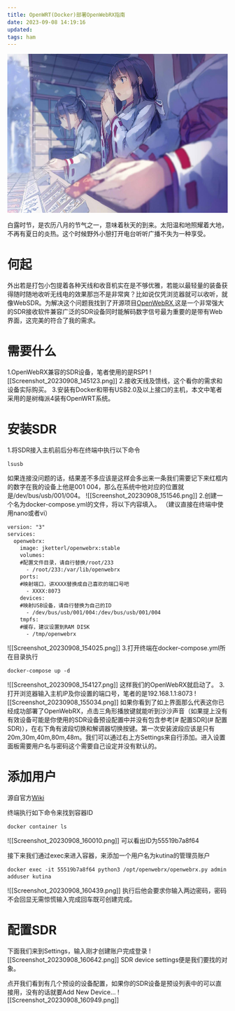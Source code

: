 ```yaml
---
title: OpenWRT(Docker)部署OpenWebRX指南
date: 2023-09-08 14:19:16
updated:
tags: ham
---
```

![cover](images/hello-world.md/hello.jpg)

白露时节，是农历八月的节气之一，意味着秋天的到来。太阳温和地照耀着大地，不再有夏日的炎热。这个时候野外小憩打开电台听听广播不失为一种享受。

<!-- more -->

# 何起
外出若是打包小包提着各种天线和收音机实在是不够优雅，若能以最轻量的装备获得随时随地收听无线电的效果那岂不是非常爽？比如说仅凭浏览器就可以收听，就像WebSDR。为解决这个问题我找到了开源项目[OpenWebRX](https://github.com/jketterl/openwebrx),这是一个非常强大的SDR接收软件兼容广泛的SDR设备同时能解码数字信号最为重要的是带有Web界面，这完美的符合了我的需求。

# 需要什么
1.OpenWebRX兼容的SDR设备，笔者使用的是RSP1
![[Screenshot_20230908_145123.png]]
2.接收天线及馈线，这个看你的需求和设备实际购买。
3.安装有Docker和带有USB2.0及以上接口的主机，本文中笔者采用的是树梅派4装有OpenWRT系统。
# 安装SDR
1.将SDR接入主机前后分布在终端中执行以下命令
```
lsusb
```
如果连接没问题的话，结果差不多应该是这样会多出来一条我们需要记下来红框内的数字在我的设备上他是001 004，那么在系统中他对应的位置就是/dev/bus/usb/001/004。
![[Screenshot_20230908_151546.png]]
2.创建一个名为docker-compose.yml的文件，将以下内容填入。
  （建议直接在终端中使用nano或者vi）
```
version: "3"
services:
  openwebrx:
    image: jketterl/openwebrx:stable
    volumes:
	#配置文件目录，请自行替换/root/233
      - /root/233:/var/lib/openwebrx
    ports:
    #映射端口，讲XXXX替换成自己喜欢的端口号吧
      - XXXX:8073
    devices:
    #映射USB设备，请自行替换为自己的ID
      - /dev/bus/usb/001/004:/dev/bus/usb/001/004
    tmpfs:
    #缓存，建议设置到RAM DISK
      - /tmp/openwebrx
```
![[Screenshot_20230908_154025.png]]
3.打开终端在docker-compose.yml所在目录执行
```
docker-compose up -d
```
![[Screenshot_20230908_154127.png]]
这样我们的OpenWebRX就启动了。
3.打开浏览器输入主机IP及你设置的端口号，笔者的是192.168.1.1:8073
![[Screenshot_20230908_155034.png]]
如果你看到了如上界面那么代表这你已经成功部署了OpenWebRX，点击三角形播放键就能听到沙沙声音（如果提上没有有效设备可能是你使用的SDR设备预设配置中并没有包含参考[# 配置SDR](# 配置SDR)），在右下角有波段切换和解调器切换按键。第一次安装波段应该是只有20m,30m,40m,80m,48m。我们可以通过右上方Settings来自行添加。进入设置面板需要用户名与密码这个需要自己设定并没有默认的。
# 添加用户
源自官方[Wiki](https://github.com/jketterl/openwebrx/wiki/User-Management)

终端执行如下命令来找到容器ID
```
docker container ls
```
![[Screenshot_20230908_160010.png]]
可以看出ID为55519b7a8f64

接下来我们通过exec来进入容器，来添加一个用户名为kutina的管理员账户
```
docker exec -it 55519b7a8f64 python3 /opt/openwebrx/openwebrx.py admin adduser kutina
```
![[Screenshot_20230908_160439.png]]
执行后他会要求你输入两边密码，密码不会回显无需惊慌输入完成回车既可创建完成。

# 配置SDR
下面我们来到Settings，输入刚才创建账户完成登录
![[Screenshot_20230908_160642.png]]
SDR device settings便是我们要找的对象。

点开我们看到有几个预设的设备配置，如果你的SDR设备是预设列表中的可以直接用，没有的话就要Add New Device...
![[Screenshot_20230908_160949.png]]